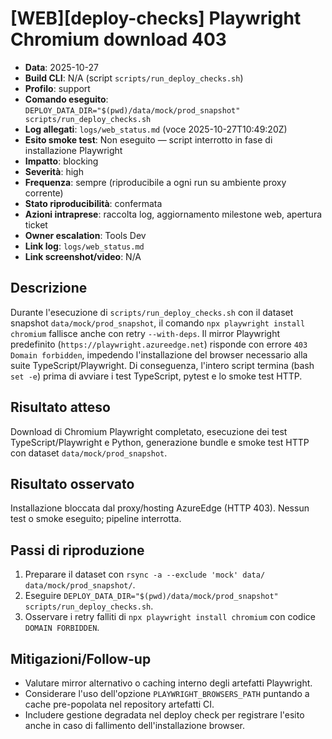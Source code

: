 # [WEB][deploy-checks] Playwright Chromium download 403

- **Data**: 2025-10-27
- **Build CLI**: N/A (script `scripts/run_deploy_checks.sh`)
- **Profilo**: support
- **Comando eseguito**: `DEPLOY_DATA_DIR="$(pwd)/data/mock/prod_snapshot" scripts/run_deploy_checks.sh`
- **Log allegati**: `logs/web_status.md` (voce 2025-10-27T10:49:20Z)
- **Esito smoke test**: Non eseguito — script interrotto in fase di installazione Playwright
- **Impatto**: blocking
- **Severità**: high
- **Frequenza**: sempre (riproducibile a ogni run su ambiente proxy corrente)
- **Stato riproducibilità**: confermata
- **Azioni intraprese**: raccolta log, aggiornamento milestone web, apertura ticket
- **Owner escalation**: Tools Dev
- **Link log**: `logs/web_status.md`
- **Link screenshot/video**: N/A

## Descrizione

Durante l'esecuzione di `scripts/run_deploy_checks.sh` con il dataset snapshot `data/mock/prod_snapshot`, il comando `npx playwright install chromium` fallisce anche con retry `--with-deps`.
Il mirror Playwright predefinito (`https://playwright.azureedge.net`) risponde con errore `403 Domain forbidden`, impedendo l'installazione del browser necessario alla suite TypeScript/Playwright. Di conseguenza, l'intero script termina (bash `set -e`) prima di avviare i test TypeScript, pytest e lo smoke test HTTP.

## Risultato atteso

Download di Chromium Playwright completato, esecuzione dei test TypeScript/Playwright e Python, generazione bundle e smoke test HTTP con dataset `data/mock/prod_snapshot`.

## Risultato osservato

Installazione bloccata dal proxy/hosting AzureEdge (HTTP 403). Nessun test o smoke eseguito; pipeline interrotta.

## Passi di riproduzione

1. Preparare il dataset con `rsync -a --exclude 'mock' data/ data/mock/prod_snapshot/`.
2. Eseguire `DEPLOY_DATA_DIR="$(pwd)/data/mock/prod_snapshot" scripts/run_deploy_checks.sh`.
3. Osservare i retry falliti di `npx playwright install chromium` con codice `DOMAIN FORBIDDEN`.

## Mitigazioni/Follow-up

- Valutare mirror alternativo o caching interno degli artefatti Playwright.
- Considerare l'uso dell'opzione `PLAYWRIGHT_BROWSERS_PATH` puntando a cache pre-popolata nel repository artefatti CI.
- Includere gestione degradata nel deploy check per registrare l'esito anche in caso di fallimento dell'installazione browser.
